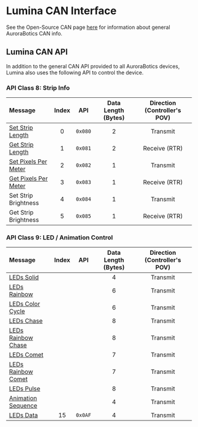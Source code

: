 # Lumina CAN Interface

See the Open-Source CAN page [here](/open_specifications/can) for information about general AuroraBotics CAN info.

## Lumina CAN API

In addition to the general CAN API provided to all AuroraBotics devices, Lumina also uses the following API to control the device.


### API Class 8: Strip Info

| Message | Index | API | Data Length (Bytes) | Direction (Controller's POV) |
| :- | :-: | :-: | :-: | :-: |
| [Set Strip Length](./can/strip_length) | 0 | `0x080` | 2 | Transmit |
| [Get Strip Length](./can/strip_length) | 1 | `0x081` | 2 | Receive (RTR) |
| [Set Pixels Per Meter](./can/ppm) | 2 | `0x082` | 1 | Transmit |
| [Get Pixels Per Meter](./can/ppm) | 3 | `0x083` | 1 | Receive (RTR) |
| Set Strip Brightness | 4 | `0x084` | 1 | Transmit |
| Get Strip Brightness | 5 | `0x085` | 1 | Receive (RTR) |

### API Class 9: LED / Animation Control

| Message | Index | API | Data Length (Bytes) | Direction (Controller's POV) |
| :- | :-: | :-: | :-: | :-: |
| [LEDs Solid](./can/leds_solid) | | | 4 | Transmit |
| [LEDs Rainbow](./can/leds_Rainbow) | | | 6 | Transmit |
| [LEDs Color Cycle](./can/leds_color_cycle) | | | 6 | Transmit |
| [LEDs Chase](./can/leds_chase) | | | 8 | Transmit |
| [LEDs Rainbow Chase](./can/leds_rainbow_chase) | | | 8 | Transmit |
| [LEDs Comet](./can/leds_comet) | | | 7 | Transmit |
| [LEDs Rainbow Comet](./can/leds_rainbow_comet) | | | 7 | Transmit |
| [LEDs Pulse](./can/leds_pulse) | | | 8 | Transmit |
| [Animation Sequence](./can/animation_sequence) | | | 4 | Transmit |
| [LEDs Data](./can/leds_data) | 15 | `0x0AF` | 4 | Transmit |
